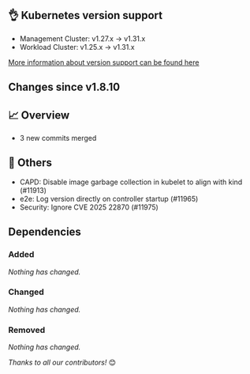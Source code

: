 ## 👌 Kubernetes version support

- Management Cluster: v1.27.x -> v1.31.x
- Workload Cluster: v1.25.x -> v1.31.x

[More information about version support can be found here](https://cluster-api.sigs.k8s.io/reference/versions.html)

## Changes since v1.8.10
## :chart_with_upwards_trend: Overview
- 3 new commits merged

## :seedling: Others
- CAPD: Disable image garbage collection in kubelet to align with kind (#11913)
- e2e: Log version directly on controller startup (#11965)
- Security: Ignore CVE 2025 22870 (#11975)

## Dependencies

### Added
_Nothing has changed._

### Changed
_Nothing has changed._

### Removed
_Nothing has changed._

_Thanks to all our contributors!_ 😊
